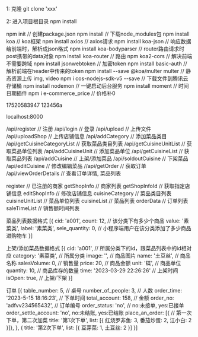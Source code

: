 1: 克隆
git clone 'xxx'

2: 进入项目根目录 
npm install

<!-- 使用的插件 -->
npm init // 创建package.json
npm install // 下载node_modules包
npm install koa // koa框架
npm install axios // axios请求
npm install koa-json // 响应数据给前端时，解析成json格式
npm install koa-bodyparser // router路由请求时post携带的data对象
npm install koa-router // 路由
npm koa2-cors  // 解决前端不需要跨域
npm install jsonwebtoken // 加密token
npm install basic-auth // 解析前端在header中传来的token
npm install --save @koa/multer multer // 静态资源上传 img, video
npm i cos-nodejs-sdk-v5 --save // 下载文件到腾讯云存储桶
npm install nodemon // 一键启动后台服务
npm install moment // 时间日期插件
npm i e-commerce_price // 价格补0

<!-- 登录账号 -->
17520583947
123456a

<!-- 端口号 -->
localhost:8000

<!-- api -->
/api/register // 注册
/api/login // 登录
/api/upload // 上传文件
/api/uploadShop // 上传店铺信息
/api/addCategory // 添加菜品类目
/api/getCuisineCategoryList // 获取菜品类目列表
/api/getCuisineUnitList // 获取菜品单位列表
/api/addCuisineUnit // 添加菜品单位
/api/getCuisineList // 获取菜品列表
/api/addCuisine // 上架/添加菜品
/api/soldoutCuisine // 下架菜品
/api/editCuisine // 修改编辑菜品
//api/getOrder // 获取订单
/api/viewOrderDetails //  查看订单详情, 菜品列表

<!-- 腾讯云 - 数据库文件列表 -->
register // 已注册的商家
getShopInfo // 商家列表
getShopInfoId // 获取指定店铺信息
editShopInfo // 修改店铺信息
cuisineCategory // 菜品类目列表 
cuisineUnitList // 菜品单位列表
cuisineList // 菜品列表
orderData // 订单列表
saleTimeList // 销售额时间列表

菜品列表数据格式
[{
    cid: 'a001',
    count: 12, // 该分类下有多少个商品
    value: '素菜类',
    label: '素菜类',
    sele_quantity: 0, // 小程序端用户在该分类添加了多少商品进购物车
}]

上架/添加菜品数据格式
[{
    cid: 'a001', // 所属分类下的id，跟菜品列表中的id相对应
    category: '素菜类', // 所属分类
    image: '', // 商品图片
    name: '土豆丝', // 商品名称
    salesVolume: 0, // 销售量
    price:  20,  // 商品金额
    unit: '碟', // 商品单位
    quantity: 10, // 商品库存的数量
    time: '2023-03-29 22:26:26' // 上架时间 
    isOpen: true, // 上架/下架
}]

订单
[{
	table_number: 5, // 桌号
	number_of_people: 3, // 人数
	order_time: '2023-5-15 18:16:23', // 下单时间
	total_account: 158, // 金额
	order_no: 'adfvv234565432', // 订单编号
	order_status: 'no', // no:未接单, yes:已接单
	order_settle_account: 'no', no:未结账, yes:已结账
	place_an_order: [{ // 第一次下单，第二次加菜
		title: '第1次下单',
		list: [{
			红烧罗非鱼: 3,
			番茄炒蛋: 2,
			江小白: 2
		}]}, 
	}, {
		title: '第2次下单',
		list: [{
			豆芽菜: 1,
			土豆丝: 2
		}]
	}]